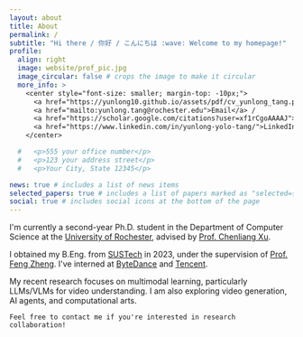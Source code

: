 ```yaml
---
layout: about
title: About
permalink: /
subtitle: "Hi there / 你好 / こんにちは :wave: Welcome to my homepage!"
profile:
  align: right
  image: website/prof_pic.jpg
  image_circular: false # crops the image to make it circular
  more_info: >
    <center style="font-size: smaller; margin-top: -10px;">
      <a href="https://yunlong10.github.io/assets/pdf/cv_yunlong_tang.pdf">CV</a> /
      <a href="mailto:yunlong.tang@rochester.edu">Email</a> /
      <a href="https://scholar.google.com/citations?user=xf1rCgoAAAAJ">GScholar</a> /
      <a href="https://www.linkedin.com/in/yunlong-yolo-tang/">LinkedIn</a>
    </center>

  #   <p>555 your office number</p>
  #   <p>123 your address street</p>
  #   <p>Your City, State 12345</p>

news: true # includes a list of news items
selected_papers: true # includes a list of papers marked as "selected={true}"
social: true # includes social icons at the bottom of the page
---
```


I'm currently a second-year Ph.D. student in the Department of Computer Science at the [University of Rochester](https://www.rochester.edu/), advised by [Prof. Chenliang Xu](https://www.cs.rochester.edu/~cxu22/index.html).

I obtained my B.Eng. from [SUSTech](https://www.sustech.edu.cn/en/) in 2023, under the supervision of [Prof. Feng Zheng](https://scholar.google.com/citations?user=PcmyXHMAAAAJ).
I've interned at [ByteDance](https://www.bytedance.com/en/) and [Tencent](https://www.tencent.com/).

My recent research focuses on multimodal learning, particularly LLMs/VLMs for video understanding. I am also exploring video generation, AI agents, and computational arts.

`Feel free to contact me if you're interested in research collaboration!`
